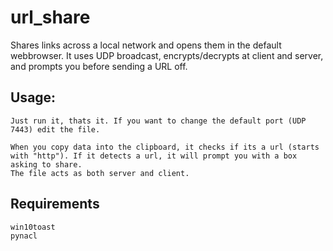 # url_share

Shares links across a local network and opens them in the default webbrowser. It uses UDP broadcast, encrypts/decrypts at client and server, and prompts you before sending a URL off.

## Usage:
    Just run it, thats it. If you want to change the default port (UDP 7443) edit the file.
    
    When you copy data into the clipboard, it checks if its a url (starts with "http"). If it detects a url, it will prompt you with a box asking to share.
    The file acts as both server and client.

## Requirements

    win10toast
    pynacl